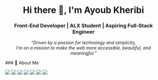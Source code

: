 <h1 align="center">Hi there 👋, I'm Ayoub Kheribi</h1>
<h3 align="center">Front-End Developer | ALX Student | Aspiring Full-Stack Engineer</h3>

<p align="center">
  <em>
    “Driven by a passion for technology and simplicity,<br/>
    I'm on a mission to make the web more accessible, beautiful, and meaningful.”
  </em>
</p>
### 🧭 About Me
<p align="left"> <img src="https://img.shields.io/badge/HTML5-E34F26?style=flat&logo=html5&logoColor=white"/> <img src="https://img.shields.io/badge/CSS3-1572B6?style=flat&logo=css3&logoColor=white"/> <img src="https://img.shields.io/badge/JavaScript-F7DF1E?style=flat&logo=javascript&logoColor=black"/> <img src="https://img.shields.io/badge/React-61DAFB?style=flat&logo=react&logoColor=black"/> <img src="https://img.shields.io/badge/Git-F05032?style=flat&logo=git&logoColor=white"/> <img src="https://img.shields.io/badge/GitHub-181717?style=flat&logo=github&logoColor=white"/> <img src="https://img.shields.io/badge/Figma-F24E1E?style=flat&logo=figma&logoColor=white"/> </p>

```html
